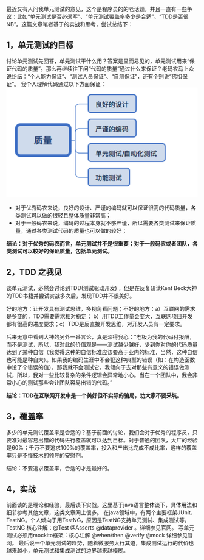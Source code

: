 最近又有人问我单元测试的意见，这个是程序员的的老话题，并且一直有一些争议：比如“单元测试是否必须写”、“单元测试覆盖率多少是合适”、“TDD是否很NB”。这篇文章笔者基于的实战和思考，尝试总结下：

## 1，单元测试的目标
讨论单元测试先回答，单元测试干什么用？答案是显而易见的，单元测试用来“保证代码的质量”。那么再继续往下问“代码的质量”通过什么来保证？老码农马上众说纷纭：“个人能力保证”、“测试人员保证”、“自测保证”，还有个别说“佛祖保证”。
我个人理解代码通过以下方面保证：
![image](https://github.com/sesamegu/doc/blob/master/tmp/101.png?raw=true)

* 对于优秀码农来说，良好的设计、严谨的编码就可以保证很高的代码质量，各类测试可以做的很轻且整体质量非常高；
* 对于一般码农来说，编码的过程本身就不够严谨，所以需要各类测试来保证质量，通过各类测试代码的质量也可以做的较好；


**结论：对于优秀的码农而言，单元测试并不是很重要；对于一般码农或者团队，各类测试可以较好的保证质量，包括单元测试。**


## 2，TDD 之我见
谈单元测试，必然会讨论到TDD(测试驱动开发) ，但是在反复研读Kent Beck大神的TDD书籍并尝试实战多次后，发现TDD并不很美好。
<p>好的地方：让开发具有测试思维，多视角看问题；不好的地方：a）互联网的需求是多变的，TDD需要需求相对稳定； b）用TDD工作量会变大，互联网项目开发都有很高的进度要求；c）TDD是反直接开发思维，对开发人员有一定要求。</p>
<p>后来无意中看到大神的另外一番言论，真是深得我心：“老板为我的代码付报酬，而不是测试，所以，我对此的价值观是——测试越少越好，少到你对你的代码质量达到了某种自信（我觉得这种的自信标准应该要高于业内的标准，当然，这种自信也可能是种自大）。如果我的编码生涯中不会犯这种典型的错误（如：在构造函数中设了个错误的值），那我就不会测试它。我倾向于去对那些有意义的错误做测试，所以，我对一些比较复杂的条件逻辑会异常地小心。当在一个团队中，我会非常小心的测试那些会让团队容易出错的代码。”</p>

**结论：TDD在互联网开发中是一个美好但不实际的骗局，劝大家不要采坑。**

## 3，覆盖率
多少的单元测试覆盖率是合适的？基于前面的讨论，我们会对于优秀的程序员，只要准对最容易出错的代码进行覆盖就可以达到目标。对于普通的团队，大厂的经验是60%；千万不要追求100%的覆盖率，投入和产出比完成不成比率，这样的覆盖率只是不懂技术的领导的安慰剂。

结论：不要追求覆盖率，合适的才是最好的。


## 4，实战
前面谈的是理论和经验，最后谈下实战。这里基于java语言整体谈下，具体用法和细节参考其他文章，这类文章网上很多。
在java领域中，有两个主要框架JUnit、TestNG。个人倾向于用TestNG，原因是TestNG支持单元测试、集成测试等。
TestNG 核心注解：@Test @Asserts @dataprovider 。详细参见官网。
写单元测试必须用mockito框架：核心注解 @when/then @verify @mock 详细参见官网。
最后说一个单元测试的趋势，随着微服务大行其道，集成测试运行的代价也越来越小，单元测试和集成测试的边界越来越模糊。




